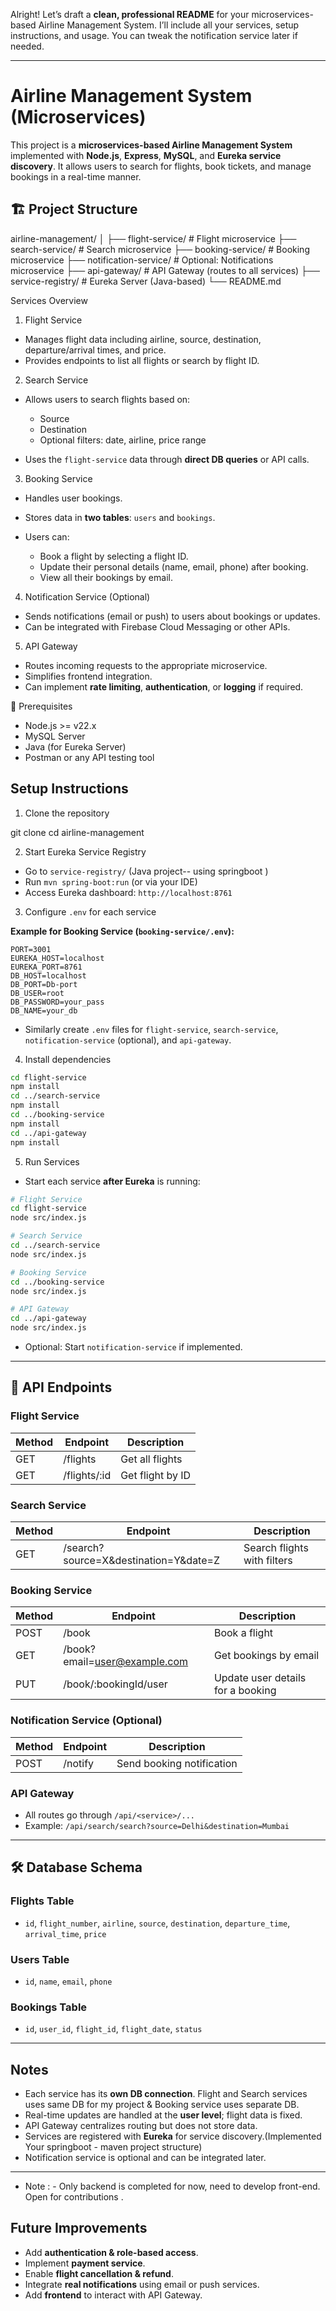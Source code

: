 Alright! Let’s draft a **clean, professional README** for your microservices-based Airline Management System. I’ll include all your services, setup instructions, and usage. You can tweak the notification service later if needed.

---

# Airline Management System (Microservices)

This project is a **microservices-based Airline Management System** implemented with **Node.js**, **Express**, **MySQL**, and **Eureka service discovery**. It allows users to search for flights, book tickets, and manage bookings in a real-time manner.

## 🏗️ Project Structure


airline-management/
│
├── flight-service/        # Flight microservice
├── search-service/        # Search microservice
├── booking-service/       # Booking microservice
├── notification-service/  # Optional: Notifications microservice
├── api-gateway/           # API Gateway (routes to all services)
├── service-registry/      # Eureka Server (Java-based)
└── README.md




Services Overview

 1. Flight Service

* Manages flight data including airline, source, destination, departure/arrival times, and price.
* Provides endpoints to list all flights or search by flight ID.

 2. Search Service

* Allows users to search flights based on:

  * Source
  * Destination
  * Optional filters: date, airline, price range
* Uses the `flight-service` data through **direct DB queries** or API calls.

 3. Booking Service

* Handles user bookings.
* Stores data in **two tables**: `users` and `bookings`.
* Users can:

  * Book a flight by selecting a flight ID.
  * Update their personal details (name, email, phone) after booking.
  * View all their bookings by email.

 4. Notification Service (Optional)

* Sends notifications (email or push) to users about bookings or updates.
* Can be integrated with Firebase Cloud Messaging or other APIs.

 5. API Gateway

* Routes incoming requests to the appropriate microservice.
* Simplifies frontend integration.
* Can implement **rate limiting**, **authentication**, or **logging** if required.



 🔧 Prerequisites

* Node.js >= v22.x
* MySQL Server
* Java (for Eureka Server)
* Postman or any API testing tool



 ## Setup Instructions

 1. Clone the repository


git clone <your-repo-url>
cd airline-management


 2. Start Eureka Service Registry

* Go to `service-registry/` (Java project-- using springboot )
* Run `mvn spring-boot:run` (or via your IDE)
* Access Eureka dashboard: `http://localhost:8761`

 3. Configure `.env` for each service

**Example for Booking Service (`booking-service/.env`):**

```env
PORT=3001
EUREKA_HOST=localhost
EUREKA_PORT=8761
DB_HOST=localhost
DB_PORT=Db-port
DB_USER=root
DB_PASSWORD=your_pass
DB_NAME=your_db
```

* Similarly create `.env` files for `flight-service`, `search-service`, `notification-service` (optional), and `api-gateway`.

 4. Install dependencies

```bash
cd flight-service
npm install
cd ../search-service
npm install
cd ../booking-service
npm install
cd ../api-gateway
npm install
```



 5. Run Services

* Start each service **after Eureka** is running:

```bash
# Flight Service
cd flight-service
node src/index.js

# Search Service
cd ../search-service
node src/index.js

# Booking Service
cd ../booking-service
node src/index.js

# API Gateway
cd ../api-gateway
node src/index.js
```

* Optional: Start `notification-service` if implemented.

---

## 🔗 API Endpoints

### Flight Service

| Method | Endpoint      | Description      |
| ------ | ------------- | ---------------- |
| GET    | /flights      | Get all flights  |
| GET    | /flights/\:id | Get flight by ID |

### Search Service

| Method | Endpoint                                | Description                 |
| ------ | --------------------------------------- | --------------------------- |
| GET    | /search?source=X\&destination=Y\&date=Z | Search flights with filters |

### Booking Service

| Method | Endpoint                                                | Description                       |
| ------ | ------------------------------------------------------- | --------------------------------- |
| POST   | /book                                                   | Book a flight                     |
| GET    | /book?email=[user@example.com](mailto:user@example.com) | Get bookings by email             |
| PUT    | /book/\:bookingId/user                                  | Update user details for a booking |

### Notification Service (Optional)

| Method | Endpoint | Description               |
| ------ | -------- | ------------------------- |
| POST   | /notify  | Send booking notification |

### API Gateway

* All routes go through `/api/<service>/...`
* Example: `/api/search/search?source=Delhi&destination=Mumbai`

---

## 🛠️ Database Schema

### Flights Table

* `id`, `flight_number`, `airline`, `source`, `destination`, `departure_time`, `arrival_time`, `price`

### Users Table

* `id`, `name`, `email`, `phone`

### Bookings Table

* `id`, `user_id`, `flight_id`, `flight_date`, `status`

---

## Notes

* Each service has its **own DB connection**. Flight and Search services uses same DB for my project & Booking service uses separate DB.
* Real-time updates are handled at the **user level**; flight data is fixed.
* API Gateway centralizes routing but does not store data.
* Services are registered with **Eureka** for service discovery.(Implemented Your springboot - maven project structure)
* Notification service is optional and can be integrated later.

---
* Note : - Only backend is completed for now, need to develop front-end. Open for contributions .


##  Future Improvements

* Add **authentication & role-based access**.
* Implement **payment service**.
* Enable **flight cancellation & refund**.
* Integrate **real notifications** using email or push services.
* Add **frontend** to interact with API Gateway.
